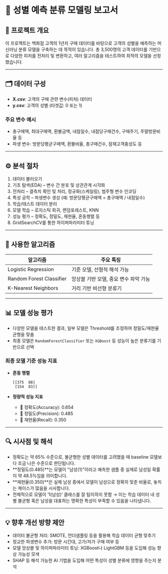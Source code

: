 
# 🧠 성별 예측 분류 모델링 보고서

## 📌 프로젝트 개요
이 프로젝트는 백화점 고객의 1년치 구매 데이터를 바탕으로 고객의 성별을 예측하는 머신러닝 분류 모델을 구축하는 데 목적이 있습니다. 총 3,500명의 고객 데이터를 기반으로 다양한 피처를 전처리 및 변환하고, 여러 알고리즘을 테스트하여 최적의 모델을 선정했습니다.

---

## 🗂️ 데이터 구성
- **X.csv**: 고객의 구매 관련 변수(피처) 데이터  
- **y.csv**: 고객의 성별 (타겟값: 0 또는 1)

### 주요 변수 예시
- 총구매액, 최대구매액, 환불금액, 내점일수, 내점당구매건수, 구매주기, 주말방문비율 등  
- 파생 변수: 방문당평균구매액, 환불비율, 총구매건수, 잠재고객충성도 등

---

## ⚙️ 분석 절차
1. 데이터 불러오기  
2. 기초 탐색(EDA) – 변수 간 분포 및 상관관계 시각화  
3. 전처리 – 결측치 확인 및 처리, 정규화(스케일링), 범주형 변수 인코딩  
4. 특성 공학 – 파생변수 생성 (예: 방문당평균구매액 = 총구매액 / 내점일수)  
5. 학습/테스트 데이터 분리  
6. 모델 학습 – 로지스틱 회귀, 랜덤포레스트, KNN  
7. 성능 평가 – 정확도, 정밀도, 재현율, 혼동행렬 등  
8. GridSearchCV를 통한 하이퍼파라미터 튜닝

---

## 🤖 사용한 알고리즘

| 알고리즘               | 주요 특징                                 |
|------------------------|--------------------------------------------|
| Logistic Regression     | 기준 모델, 선형적 해석 가능               |
| Random Forest Classifier| 앙상블 기반 모델, 중요 변수 파악 가능     |
| K-Nearest Neighbors     | 거리 기반 비선형 분류기                   |

---

## 📊 모델 성능 평가

- 다양한 모델을 테스트한 결과, 일부 모델은 Threshold를 조정하여 정밀도/재현율 균형을 맞춤
- 최종 모델은 `RandomForestClassifier` 또는 `XGBoost` 등 성능이 높은 분류기를 기반으로 선택

### 최종 모델 기준 성능 지표
- **혼동 행렬**  
  ```
  [[375  88]
   [154  83]]
  ```

- **정량적 성능 지표**
  - 🎯 정확도(Accuracy): 0.654  
  - 🎯 정밀도(Precision): 0.485  
  - 🎯 재현율(Recall): 0.350

---

## 🔍 시사점 및 해석

- 정확도는 약 65% 수준으로, 불균형한 성별 데이터를 고려했을 때 baseline 모델보다 조금 나은 수준으로 판단됩니다.
- **정밀도(0.485)**는 모델이 "남성(1)"이라고 예측한 샘플 중 실제로 남성일 확률이 약 48.5%임을 의미합니다.
- **재현율(0.350)**은 실제 남성 중에서 모델이 남성으로 정확히 맞춘 비율로, 놓치는 케이스가 많음을 시사합니다.
- 전체적으로 모델이 ‘1(남성)’ 클래스를 잘 탐지하지 못함 → 이는 학습 데이터 내 성별 불균형 혹은 남성을 대표하는 명확한 특성이 부족할 수 있음을 나타냅니다.

---

## 💡 향후 개선 방향 제안

- 데이터 불균형 처리: SMOTE, 언더샘플링 등을 활용해 학습 데이터 균형 맞추기  
- 정교한 파생변수 추가: 방문 시간대, 고가/저가 구매 여부 등  
- 모델 앙상블 및 하이퍼파라미터 튜닝: XGBoost나 LightGBM 등을 도입해 성능 향상 가능성 모색  
- SHAP 등 해석 가능한 AI 기법을 도입해 어떤 특성이 성별 분류에 영향을 주는지 분석
